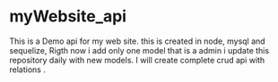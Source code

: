 # myWebsite_api
This is a Demo api for my web site. this is created in node, mysql and sequelize, Rigth now i add only one model that is a admin i update this repository daily with new models. I will create complete crud api with relations .
